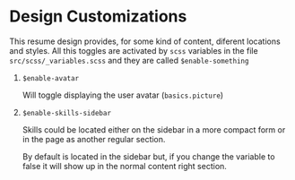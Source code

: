 # Design Customizations

This resume design provides, for some kind of content, diferent locations and styles.
All this toggles are activated by `scss` variables in the file `src/scss/_variables.scss`
and they are called `$enable-something`


1. `$enable-avatar`

   Will toggle displaying the user avatar (`basics.picture`)

2. `$enable-skills-sidebar`

   Skills could be located either on the sidebar in a more compact form or in the page
   as another regular section.

   By default is located in the sidebar but, if you change the variable
   to false it will show up in the normal content right section.
